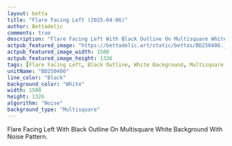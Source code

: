 ```yaml
---
layout: betta
title: "Flare Facing Left (2025-04-06)"
author: Bettadelic
comments: true
description: "Flare Facing Left With Black Outline On Multisquare White Background With Noise Pattern."
actpub_featured_image: "https://bettadelic.art/static/bettas/BD250406.jpg"
actpub_featured_image_width: 1500
actpub_featured_image_height: 1326
tags: [Flare Facing Left, Black Outline, White Background, Multisquare Background Pattern, Noise Pattern, April 2025]
unitName: "BD250406"
line_color: "Black"
background_color: "White"
width: 1500
height: 1326
algorithm: "Noise"
background_type: "Multisquare"
---
```


Flare Facing Left With Black Outline On Multisquare White Background With Noise Pattern.
